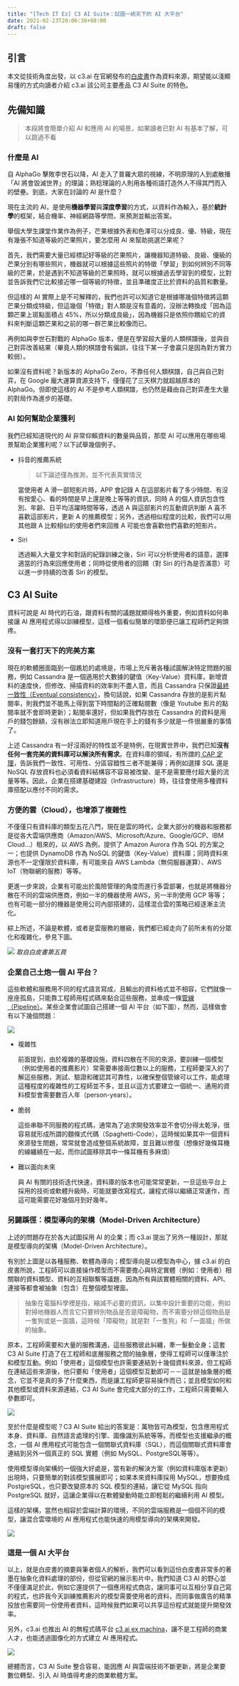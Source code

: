```yaml
---
title: "[Tech IT Ez] C3 AI Suite：試圖一統天下的 AI 大平台"
date: 2021-02-23T20:06:38+08:00
draft: false
---
```


## 引言

本文從技術角度出發，以 c3.ai 在官網發布的[白皮書](https://c3.ai/wp-content/uploads/2019/12/C3.ai-A-New-Technology-Stack.pdf)作為資料來源，期望能以淺顯易懂的方式向讀者介紹 c3.ai 該公司主要產品 C3 AI Suite 的特色。

## 先備知識

> 本段將會簡單介紹 AI 和應用 AI 的場景，如果讀者已對 AI 有基本了解，可以跳過不看

### 什麼是 AI

自 AlphaGo 擊敗李世石以降，AI 走入了普羅大眾的視線，不明原理的人到處散播「AI 將會毀滅世界」的理論；熟稔理論的人則用各種術語打造外人不得其門而入的壁壘。到底，大家在討論的 AI 是什麼？

現在主流的 AI，是使用**機器學習**與**深度學習**的方式，以資料作為輸入，基於**統計學**的框架，結合機率、神經網路等學問，來預測並輸出答案。

舉個大學生課堂作業作為例子，芒果根據外表和色澤可以分成良、優、特級，現在有幾張不知道等級的芒果照片，要怎麼用 AI 來幫助挑選芒果呢？

首先，我們需要大量已經標記好等級的芒果照片，讓機器知道特級、良級、優級的芒果分別有哪些照片，機器就可以根據這些照片的特徵「學習」到如何辨別不同等級的芒果，於是遇到不知道等級的芒果照時，就可以根據過去學習到的模型，比對並告訴我們它比較接近哪一個等級的特徵，並且準確度正比於資料的品質和數量。

但這樣的 AI 實際上是不可解釋的，我們也許可以知道它是根據哪幾個特徵將這顆芒果分類成特級，但這幾個「特徵」對人類是沒有意義的，沒辦法轉換成「因為這顆芒果上斑點面積占 45%，所以分類成良級」，因為機器只是依照你餵給它的資料來判斷這顆芒果和之前的哪一群芒果比較像而已。

再例如與李世石對戰的 AlphaGo 版本，便是在學習超大量的人類棋譜後，並與自己對弈改善結果（畢竟人類的棋譜會有偏誤，往往下某一子會贏只是因為對方實力較弱）。

如果沒有資料呢？新版本的 AlphaGo Zero，不靠任何人類棋譜，自己與自己對弈，在 Google 龐大運算資源支持下，僅僅花了三天棋力就超越原本的 AlphaGo。但即使這樣的 AI 不是參考人類棋譜，也仍然是藉由自己對弈產生大量的對局作為進步的基礎。

### AI 如何幫助企業獲利

我們已經知道現代的 AI 非常仰賴資料的數量與品質，那麼 AI 可以應用在哪些場景幫助企業獲利呢？以下試舉幾個例子。

- 抖音的推薦系統
    > 以下論述僅為推測，並不代表真實情況

    當使用者 A 滑一部短影片時，APP 會記錄 A 在這部影片看了多少時間、有沒有按愛心、看的時間是早上還是晚上等等的資訊，同時 A 的個人資訊包含性別、年齡、日平均活躍時間等等，透過 A 與這部影片的互動資訊判斷 A 喜不喜歡這部影片，更新 A 的推薦模型；另外，透過相似程度的比較，我們可以用其他跟 A 比較相似的使用者們來回推 A 可能也會喜歡他們喜歡的短影片。

- Siri
    
    透過輸入大量文字和對話的紀錄訓練之後，Siri 可以分析使用者的語意，選擇適當的行為來回應使用者；同時從使用者的回饋（對 Siri 的行為是否滿意）可以進一步持續的改善 Siri 的模型。
    
## C3 AI Suite

資料可說是 AI 時代的石油，跟資料有關的議題就顯得格外重要，例如資料如何串接讓 AI 應用程式得以訓練模型，這樣一個看似簡單的環節便已讓工程師們足夠頭疼。

### 沒有一套打天下的完美方案

現在的軟體圈面臨到一個尷尬的處境是，市場上充斥著各種試圖解決特定問題的服務，例如 Cassandra 是一個適用於大數據的鍵值（Key-Value）資料庫，新增資料的速度快，但修改、掃描資料的效率則不盡人意，而且 Cassandra 只保證[最終一致性（Eventual consistency）](https://zh.wikipedia.org/wiki/最终一致性)，換句話說，如果 Cassandra 存放的是影片點閱率，則我們並不能馬上得到當下時間點的正確點閱數（像是 Youtube 影片的點閱率就不會即時更新）；點閱率還好，但如果我們存放在 Cassandra 的資料是用戶的錢包餘額，沒有辦法立即知道用戶現在手上的錢有多少就是一件很嚴重的事情了。

上述 Cassandra 有一好沒兩好的特性並不是特例，在現實世界中，我們已知**沒有任何一套完美的資料庫可以解決所有需求**。在資料庫的領域，有所謂的[ CAP 定理](https://medium.com/後端新手村/cap定理101-3fdd10e0b9a)，告訴我們一致性、可用性、分區容錯性三者不能兼得；再例如選擇 SQL 還是 NoSQL 存放資料也必須看資料結構容不容易被改變、是不是需要應付超大量的流量等等。因此，企業在搭建基礎建設（Infrastructure）時，往往會使用多種資料庫搭配以應付不同的需求。

### 方便的雲（Cloud），也增添了複雜性

不僅僅只有資料庫的類型五花八門，現在是雲的時代，企業大部分的機器和服務都是從各大雲端供應商（Amazon/AWS、Microsoft/Azure、Google/GCP、IBM Cloud...）租來的，以 AWS 為例，提供了 Amazon Aurora 作為 SQL 的方案之一；也提供 DynamoDB 作為 NoSQL 的鍵值（Key-Value）資料庫；同時資料來源也不一定僅限於資料庫，有可能來自 AWS Lambda（無伺服器運算）、AWS IoT（物聯網的服務）等等。

更進一步來說，企業有可能出於風險管理的角度而進行多雲部署，也就是將機器分散在不同的雲端供應商，例如一半的機器使用 AWS，另一半則使用 GCP 等等；也有可能一部分的機器是使用公司內部搭建的，這樣混合雲的策略已經逐漸主流化。

綜上所述，不論是軟體，或者是雲服務的層級，我們都已經走向了前所未有的分眾化和複雜化，參見下圖。

![](https://i.imgur.com/k0NqCp2.png)
*取自白皮書第五頁*

### 企業自己土炮一個 AI 平台？

這些軟體和服務用不同的程式語言寫成，且輸出的資料格式並不相容，它們就像一座座孤島，只能靠工程師用程式碼來黏合這些服務，並串成一條[管線（Pipeline）](https://medium.com/bryanyang0528/data-data-pipeline-101-%E4%B8%80-22654343e028)。某些企業會試圖自己搭建一個 AI 平台（如下圖），然而，這樣做會有以下幾個問題：

![](https://i.imgur.com/LIlVGvv.png)


- 複雜性
    
    前面提到，由於複雜的基礎設施，資料四散在不同的來源，要訓練一個模型（例如使用者的推薦影片）常需要串接兩位數以上的服務，工程師要深入的了解這些服務，測試、驗證和確認其可靠性，以確保整個管線可以工作，能處理這種程度的複雜性的工程師並不多，並且以這方式要建立一個統一、通用的資料模型會需要數百人年（person-years）。
    
- 脆弱

    這些串聯不同服務的程式碼，通常為了追求開發效率並不會切分得太乾淨，很容易就形成所謂的麵條式代碼（Spaghetti-Code），這時候如果其中一個資料來源發生問題，常常就會造成整個系統故障，並且難以修復（想像好幾條耳機的線纏繞在一起，而你試圖移除其中一條耳機有多麻煩）
    
- 難以面向未來

    與 AI 有關的技術迭代快速，資料庫的版本也可能常常更新，一旦這些平台上採用的技術或軟體升級時，可能就要改寫程式，讓程式得以繼續正常運作，而這可能需要花好幾個月到好幾年。

### 另闢蹊徑：模型導向的架構（Model-Driven Architecture）

上述的問題存在於各大試圖採用 AI 的企業；而 c3.ai 提出了另外一種設計，那就是模型導向的架構（Model-Driven Architecture）。

有別於上圖是以各種服務、軟體為導向；模型導向是以模型為中心，據 c3.ai 的白皮書所說，工程師可以直接操作模型而不需要擔心與特定實體（例如：使用者）相關聯的資料類型、資料的互相聯繫等議題，因為所有與該實體相關的資料、API、連接等都會被抽象（包含）在整個模型裡面。

> 抽象在電腦科學裡是指，縮減不必要的資訊，以集中設計重要的功能，例如對掃地機器人而言它只要辨別物品是否是障礙物，而不需要分辨這個物品是一隻狗或是一面牆，這時候「障礙物」就是對「一隻狗」和「一面牆」所做的抽象。

原本，工程師需要和大量的服務溝通，這些服務彼此糾纏，牽一髮動全身；這套 C3 AI Suite 打造了在工程師和底層服務之間的抽象層，使得工程師可以僅專注於和模型互動。例如「使用者」這個模型也許需要連結到十幾個資料來源，但工程師在連結這些來源後，他只要和「使用者」這個模型互動即可－－這就是抽象層的概念，它並不是真的多了什麼東西，而是讓工程師更容易操作而已；並且模型如何和其他模型或資料來源連結，C3 AI Suite 會完成大部分的工作，工程師只需要輸入參數即可。

<!--因此，這一套 C3 AI Suite 在工程師和大量的服務之間打造了一層抽象層，讓工程師只需要專注於和模型互動，可以將複雜度從原本的$10^{13}$降到$10^3$。-->

![](https://i.imgur.com/fIsiAsd.png)

至於什麼是模型呢？C3 AI Suite 給出的答案是：萬物皆可為模型，包含應用程式本身、資料庫、自然語言處理的引擎、圖像識別系統等等。而模型也支援繼承的概念，一個 AI 應用程式可能包含一個關聯式資料庫（SQL），而這個關聯式資料庫會連結到另外一個真正的 SQL 實體（例如 MySQL、PostgreSQL等等）。

使用模型導向架構的一個強大好處是，當有新的解決方案（例如資料庫版本更新）出現時，只要簡單的對該模型擴展即可；如果本來資料庫採用 MySQL，想要換成 PostgreSQL，也只要改變原本的 SQL 模型的連結，讓它從 MySQL 指向 PostgreSQL 就好，這讓企業得以在軟體變動時能立即輕鬆的繼續利用 AI 模型。

這樣的架構，當然也相容於雲端計算的環境，不同的雲端服務是一個個不同的模型，讓混合雲環境的 AI 應用程式也能快速的用模型導向的架構來開發。

![](https://i.imgur.com/1WkVozc.png)

### 這是一個 AI 大平台

以上，就是白皮書的摘要與筆者個人的解析，我們可以看到這份白皮書非常多的著墨在抽象化資料處理的部份，但從官網的展示影片中，我們知道 C3 AI 的野心並不僅僅滿足於此，例如它還提供了一個應用程式商店，讓同事可以互相分享自己寫的程式，也許我今天訓練推薦影片的模型需要使用者的資料，而同事做廣告的精準投放也需要同一份使用者資料，這時候我們如果可以共享這份程式就能提升開發效率。

另外，c3.ai 也推出 AI 的無程式碼平台 [c3 ai ex machina](https://c3.ai/products/c3-ai-ex-machina/)，讓不是工程師的商業人才，也能透過圖像化的方式建立 AI 應用程式。

![](https://i.imgur.com/7NNYCjV.png)

總體而言，C3 AI Suite 整合容易，能因應 AI 與雲端技術不斷更新，將是企業要數位轉型、引入 AI 時值得考慮的商業軟體方案。